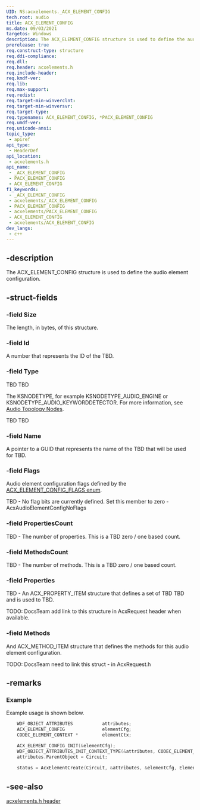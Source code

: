 ```yaml
---
UID: NS:acxelements._ACX_ELEMENT_CONFIG
tech.root: audio 
title: ACX_ELEMENT_CONFIG
ms.date: 09/03/2021
targetos: Windows
description: The ACX_ELEMENT_CONFIG structure is used to define the audio element configuration. 
prerelease: true
req.construct-type: structure
req.ddi-compliance: 
req.dll: 
req.header: acxelements.h
req.include-header: 
req.kmdf-ver: 
req.lib: 
req.max-support: 
req.redist: 
req.target-min-winverclnt: 
req.target-min-winversvr: 
req.target-type: 
req.typenames: ACX_ELEMENT_CONFIG, *PACX_ELEMENT_CONFIG
req.umdf-ver: 
req.unicode-ansi: 
topic_type:
 - apiref
api_type:
 - HeaderDef
api_location:
 - acxelements.h
api_name:
 - _ACX_ELEMENT_CONFIG
 - PACX_ELEMENT_CONFIG
 - ACX_ELEMENT_CONFIG
f1_keywords:
 - _ACX_ELEMENT_CONFIG
 - acxelements/_ACX_ELEMENT_CONFIG
 - PACX_ELEMENT_CONFIG
 - acxelements/PACX_ELEMENT_CONFIG
 - ACX_ELEMENT_CONFIG
 - acxelements/ACX_ELEMENT_CONFIG
dev_langs:
 - c++
---
```


## -description

The ACX_ELEMENT_CONFIG structure is used to define the audio element configuration. 

## -struct-fields

### -field Size

The length, in bytes, of this structure.

### -field Id

A number that represents the ID of the TBD.

### -field Type

TBD TBD

The KSNODETYPE, for example KSNODETYPE_AUDIO_ENGINE or KSNODETYPE_AUDIO_KEYWORDDETECTOR. For more information, see [Audio Topology Nodes](/windows-hardware/drivers/audio/audio-topology-nodes).

TBD TBD

### -field Name

A pointer to a GUID that represents the name of the TBD that will be used for TBD.

### -field Flags

Audio element configuration flags defined by the [ACX_ELEMENT_CONFIG_FLAGS enum](ne-acxelements-acx_element_config_flags.md). 

TBD - No flag bits are currently defined. Set this member to zero - AcxAudioElementConfigNoFlags

### -field PropertiesCount

TBD - The number of properties. This is a TBD zero / one based count.

### -field MethodsCount

TBD - The number of methods. This is a TBD zero / one based count.

### -field Properties

TBD - An ACX_PROPERTY_ITEM structure that defines a set of TBD TBD and is used to TBD. 

TODO: DocsTeam add link to this structure in AcxRequest header when available.

### -field Methods

And ACX_METHOD_ITEM  structure that defines the methods for this audio element configuration. 

TODO: DocsTeam need to link this struct - in AcxRequest.h

## -remarks

### Example

Example usage is shown below.

```cpp
    WDF_OBJECT_ATTRIBUTES           attributes;
    ACX_ELEMENT_CONFIG              elementCfg;
    CODEC_ELEMENT_CONTEXT *         elementCtx;

    ACX_ELEMENT_CONFIG_INIT(&elementCfg);
    WDF_OBJECT_ATTRIBUTES_INIT_CONTEXT_TYPE(&attributes, CODEC_ELEMENT_CONTEXT);
    attributes.ParentObject = Circuit;
    
    status = AcxElementCreate(Circuit, &attributes, &elementCfg, Element);
```

## -see-also

[acxelements.h header](index.md)

